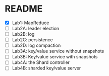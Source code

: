 # README

- [x]  Lab1:    MapReduce
- [ ]  Lab2A: leader election
- [ ]  Lab2B: log
- [ ]  Lab2C: persistence
- [ ]  Lab2D: log compaction
- [ ]  Lab3A: key/value service without snapshots
- [ ]  Lab3B: Key/value service with snapshots
- [ ]  Lab4A: the Shard controller
- [ ]  Lab4B: sharded key/value server